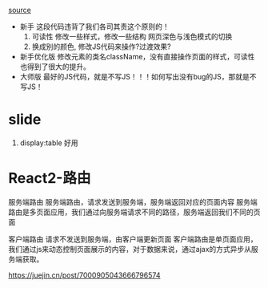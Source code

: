 [source](https://juejin.cn/post/6999995384911265806#heading-2)

- 新手
  这段代码违背了我们各司其责这个原则的！
  1. 可读性
    修改一些样式，修改一些结构
    网页深色与浅色模式的切换
  2. 换成别的颜色, 修改JS代码来操作?过渡效果?
- 新手优化版
  修改元素的类名className，没有直接操作页面的样式，可读性也得到了很大的提升。
- 大师版
  最好的JS代码，就是不写JS！！！如何写出没有bug的JS，那就是不写JS！

# slide
  1. display:table 好用

# React2-路由
  服务端路由
  服务端路由，请求发送到服务端，服务端返回对应的页面内容
  服务端路由是多页面应用，我们通过向服务端请求不同的路径，服务端返回我们不同的页面

  客户端路由
  请求不发送到服务端，由客户端更新页面
  客户端路由是单页面应用，我们通过js来动态控制页面展示的内容，对于数据来说，通过ajax的方式异步从服务端获取。

  https://juejin.cn/post/7000905043666796574
  
